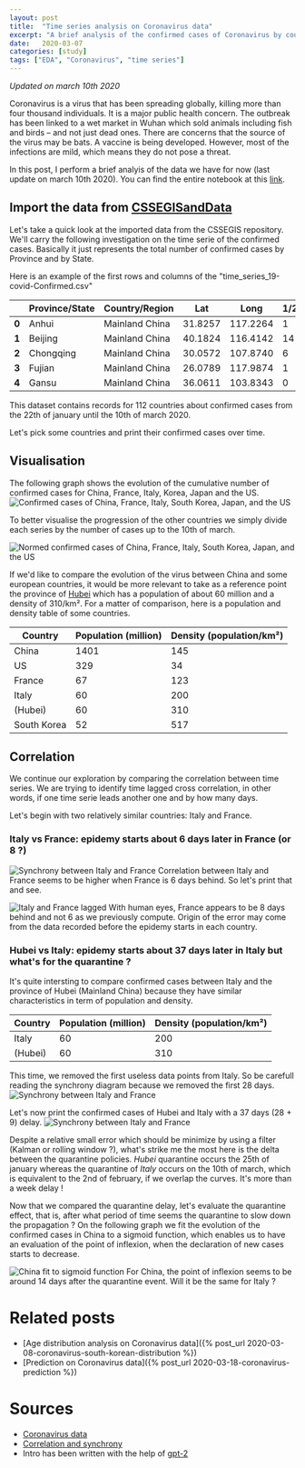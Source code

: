 ```yaml
---
layout: post
title:  "Time series analysis on Coronavirus data"
excerpt: "A brief analysis of the confirmed cases of Coronavirus by country"
date:   2020-03-07
categories: [study]
tags: ["EDA", "Coronavirus", "time series"]
---
```

*Updated on march 10th 2020*

Coronavirus is a virus that has been spreading globally, killing more than four thousand individuals. It is a major public health concern. The outbreak has been linked to a wet market in Wuhan which sold animals including fish and birds – and not just dead ones. There are concerns that the source of the virus may be bats. A vaccine is being developed. However, most of the infections are mild, which means they do not pose a threat.

In this post, I perform a brief analyis of the data we have for now (last update on march 10th 2020).
You can find the entire notebook at this [link](https://github.com/ClementBM/Experiment_Coronavius/blob/master/notebook/Coronavirus_By_Country.ipynb).

## Import the data from [CSSEGISandData](https://github.com/CSSEGISandData/COVID-19.git)

Let's take a quick look at the imported data from the CSSEGIS repository. We'll carry the following investigation on the time serie of the confirmed cases. Basically it just represents the total number of confirmed cases by Province and by State.

Here is an example of the first rows and columns of the "time_series_19-covid-Confirmed.csv"

| | Province/State | Country/Region | Lat | Long | 1/22/20 | 1/23/20 | 1/24/20 | 1/25/20 | 1/26/20 | 1/27/20 |
| -- | -- | -- | -- | -- | -- | -- | -- | -- | -- | -- |
| **0** | Anhui | Mainland China | 31.8257 | 117.2264 | 1 |	9 | 15 | 39 | 60 | 70 |
| **1** | Beijing | Mainland China | 40.1824 | 116.4142 | 14 | 22 |	36 | 41 | 68 | 80 |
| **2** | Chongqing | Mainland China | 30.0572 | 107.8740 | 6 |	9 |	27 | 57 | 75 | 110 |
| **3** | Fujian | Mainland China | 26.0789 | 117.9874 | 1 | 5 | 10 | 18 | 35 | 59 |
| **4** | Gansu | Mainland China | 36.0611 | 103.8343 | 0 | 2 | 2 | 4 | 7 | 14 |

This dataset contains records for 112 countries about confirmed cases from the 22th of january until the 10th of march 2020.

Let's pick some countries and print their confirmed cases over time.

## Visualisation
The following graph shows the evolution of the cumulative number of confirmed cases for China, France, Italy, Korea, Japan and the US.
![Confirmed cases of China, France, Italy, South Korea, Japan, and the US](/assets/2020-03-07/confirmed-cases-of-some-countries.png)

To better visualise the progression of the other countries we simply divide each series by the number of cases up to the 10th of march.

![Normed confirmed cases of China, France, Italy, South Korea, Japan, and the US](/assets/2020-03-07/normed-confirmed-cases-of-some-countries.png)

If we'd like to compare the evolution of the virus between China and some european countries, it would be more relevant to take as a reference point the province of [Hubei](https://en.wikipedia.org/wiki/Hubei) which has a population of about 60 million and a density of 310/km².
For a matter of comparison, here is a population and density table of some countries.

| Country | Population (million) | Density (population/km²)|
| -- | -- | -- |
| China | 1401 | 145 |
| US | 329 | 34 |
| France | 67 | 123 |
| Italy | 60 | 200 |
| (Hubei) | 60 | 310 |
| South Korea| 52 | 517 |

## Correlation
We continue our exploration by comparing the correlation between time series. We are trying to identify time lagged cross correlation, in other words, if one time serie leads another one and by how many days.


Let's begin with two relatively similar countries: Italy and France.
### Italy vs France: epidemy starts about 6 days later in France (or 8 ?)
![Synchrony between Italy and France](/assets/2020-03-07/italy-france-synchrony.png)
Correlation between Italy and France seems to be higher when France is 6 days behind. So let's print that and see.

![Italy and France lagged](/assets/2020-03-07/italy-france-lagged.png)
With human eyes, France appears to be 8 days behind and not 6 as we previously compute. Origin of the error may come from the data recorded before the epidemy starts in each country.

### Hubei vs Italy: epidemy starts about 37 days later in Italy but what's for the quarantine ?
It's quite intersting to compare confirmed cases between Italy and the province of Hubei (Mainland China) because they have similar characteristics in term of population and density.


| Country | Population (million) | Density (population/km²)|
| -- | -- | -- |
| Italy | 60 | 200 |
| (Hubei) | 60 | 310 |

This time, we removed the first useless data points from Italy. So be carefull reading the synchrony diagram because we removed the first 28 days.
![Synchrony between Italy and France](/assets/2020-03-07/hubei-italy-synchrony.png)

Let's now print the confirmed cases of Hubei and Italy with a 37 days (28 + 9) delay.
![Synchrony between Italy and France](/assets/2020-03-07/hubei-italy-lagged.png)

Despite a relative small error which should be minimize by using a filter (Kalman or rolling window ?), what's strike me the most here is the delta between the quarantine policies. *Hubei* quarantine occurs the 25th of january whereas the quarantine of *Italy* occurs on the 10th of march, which is equivalent to the 2nd of february, if we overlap the curves. It's more than a week delay !

Now that we compared the quarantine delay, let's evaluate the quarantine effect, that is, after what period of time seems the quarantine to slow down the propagation ?
On the following graph we fit the evolution of the confirmed cases in China to a sigmoid function, which enables us to have an evaluation of the point of inflexion, when the declaration of new cases starts to decrease.

![China fit to sigmoid function](/assets/2020-03-07/fit-china-sigmoid.png)
For China, the point of inflexion seems to be around 14 days after the quarantine event. Will it be the same for Italy ?

# Related posts
* [Age distribution analysis on Coronavirus data]({% post_url 2020-03-08-coronavirus-south-korean-distribution %})
* [Prediction on Coronavirus data]({% post_url 2020-03-18-coronavirus-prediction %})

# Sources
* [Coronavirus data](https://github.com/CSSEGISandData/COVID-19.git)
* [Correlation and synchrony](https://towardsdatascience.com/four-ways-to-quantify-synchrony-between-time-series-data-b99136c4a9c9)
* Intro has been written with the help of [gpt-2](https://github.com/openai/gpt-2)
